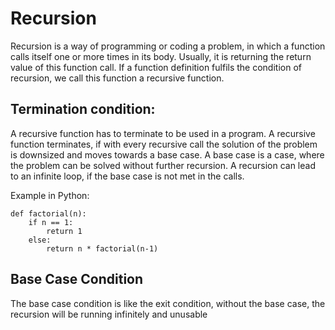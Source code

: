 # Recursion 

Recursion is a way of programming or coding a problem, in which a function calls itself one or more times in its body. Usually, it is returning the return value of this function call. If a function definition fulfils the condition of recursion, we call this function a recursive function.

## Termination condition:
A recursive function has to terminate to be used in a program. A recursive function terminates, if with every recursive call the solution of the problem is downsized and moves towards a base case. A base case is a case, where the problem can be solved without further recursion. A recursion can lead to an infinite loop, if the base case is not met in the calls.

Example in Python: 
```
def factorial(n):
    if n == 1:
        return 1
    else:
        return n * factorial(n-1)
```

## Base Case Condition 
The base case condition is like the exit condition, without the base case, the recursion will be running infinitely and unusable